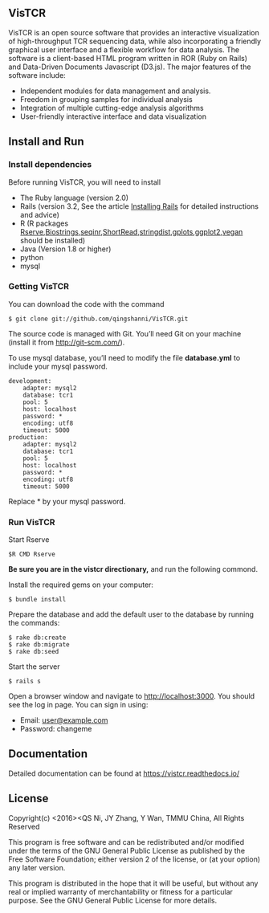 ## VisTCR 

VisTCR is an open source software that provides an interactive visualization of high-throughput TCR sequencing data, while also incorporating a friendly graphical user interface and a flexible workflow for data analysis. The software is a client-based HTML program written in ROR (Ruby on Rails) and Data-Driven Documents Javascript (D3.js). The major features of the software include:

- Independent modules for data management and analysis.
- Freedom in grouping samples for individual analysis
- Integration of multiple cutting-edge analysis algorithms
- User-friendly interactive interface and data visualization

## Install and Run

### Install dependencies

Before running VisTCR, you will need to install

- The Ruby language (version 2.0)
- Rails (version 3.2, See the article [Installing Rails](http://railsapps.github.io/installing-rails.html) for detailed instructions and advice)
- R (R packages [Rserve](https://cran.r-project.org/web/packages/Rserve/index.html),[Biostrings](https://bioconductor.org/packages/release/bioc/html/Biostrings.html),[seqinr](https://cran.r-project.org/web/packages/seqinr/index.html),[ShortRead](https://bioconductor.org/packages/release/bioc/html/ShortRead.html),[stringdist](https://cran.r-project.org/web/packages/stringdist/index.html),[gplots](https://cran.r-project.org/web/packages/gplots/index.html),[ggplot2](https://cran.r-project.org/web/packages/ggplot2/index.html),[vegan](https://cran.r-project.org/web/packages/vegan/index.html) should be installed) 
- Java (Version 1.8 or higher)
- python
- mysql

### Getting VisTCR

You can download the code with the command

	$ git clone git://github.com/qingshanni/VisTCR.git

The source code is managed with Git. You’ll need Git on your machine (install it from http://git-scm.com/).

To use mysql database, you’ll need to modify the file **database.yml** to include your mysql password.

	development:
  		adapter: mysql2
  		database: tcr1 
  		pool: 5
  		host: localhost
  		password: *
  		encoding: utf8
  		timeout: 5000
	production:
  		adapter: mysql2
  		database: tcr1 
  		pool: 5
  		host: localhost
  		password: * 
  		encoding: utf8
  		timeout: 5000

Replace * by your mysql password.

### Run VisTCR

Start Rserve

	$R CMD Rserve

**Be sure you are in the vistcr directionary,** and run the following commond.

Install the required gems on your computer:

	$ bundle install

Prepare the database and add the default user to the database by running the commands:

	$ rake db:create
	$ rake db:migrate
	$ rake db:seed

Start the server

	$ rails s

Open a browser window and navigate to [http://localhost:3000](http://localhost:3000). You should see the log in page. You can sign in using:

- Email: user@example.com
- Password: changeme

## Documentation

Detailed documentation can be found at https://vistcr.readthedocs.io/

## License

Copyright(c) <2016><QS Ni, JY Zhang, Y Wan, TMMU China, All Rights Reserved

This program is free software and can be redistributed and/or modified under the terms of the GNU General Public License as published by the Free Software Foundation; either version 2 of the license, or (at your option) any later version.

This program is distributed in the hope that it will be useful, but without any real or implied warranty of merchantability or fitness for a particular purpose. See the GNU General Public License for more details.
